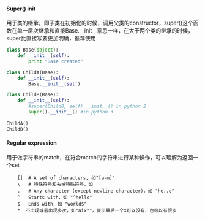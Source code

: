 #### Super() init
用于类的继承，即子类在初始化的时候，调用父类的constructor，super()这个函数在单一层次继承和直接Base.\_\_init\_\_意思一样，在大于两个类的继承的时候，super比直接写要更加明确，推荐使用
```python
class Base(object):
    def __init__(self):
        print "Base created"

class ChildA(Base):
    def __init__(self):
        Base.__init__(self)

class ChildB(Base):
    def __init__(self):
        #super(ChildB, self).__init__() in python 2
        super().__init__() #in python 3
        
ChildA() 
ChildB()
```

#### Regular expression
用于做字符串的match，在符合match的字符串进行某种操作，可以理解为返回一个set
```
    []	# A set of characters, 如"[a-m]"
    \	# 特殊符号和去掉特殊符号，如	
    .	# Any character (except newline character)，如 "he..o"
    ^	Starts with，如 "^hello"
    $	Ends with，如 "world$"
    *  不出现或者出现多次，如"aix*"，表示最后一个x可以没有，也可以有很多
```
